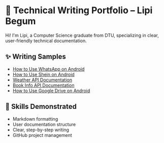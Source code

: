 #  📘 Technical Writing Portfolio – Lipi Begum

Hi! I'm Lipi, a Computer Science graduate from DTU, specializing in clear, user-friendly technical documentation.

## ✨ Writing Samples

- [How to Use WhatsApp on Android](whatsapp-guide.md)
- [How to Use Shein on Android](shein-guide.md)
- [Weather API Documentation](weather-api-doc.md)
- [Book Info API Documentation](BOOK-Info-doc.md)
- [How to Use Google Drive on Android](google-drive-guide.md)

##  🧠 Skills Demonstrated

- Markdown formatting
- User documentation structure
- Clear, step-by-step writing
- GitHub project management
